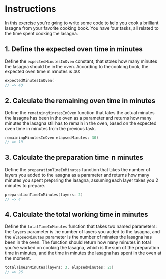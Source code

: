 # Instructions

In this exercise you're going to write some code to help you cook a brilliant lasagna from your favorite cooking book.
You have four tasks, all related to the time spent cooking the lasagna.

## 1. Define the expected oven time in minutes

Define the `expectedMinutesInOven` constant, that stores how many minutes the lasagna should be in the oven.
According to the cooking book, the expected oven time in minutes is 40:

```swift
expectedMinutesInOven()
// => 40
```

## 2. Calculate the remaining oven time in minutes

Define the `remainingMinutesInOven` function that takes the actual minutes the lasagna has been in the oven as a parameter and returns how many minutes the lasagna still has to remain in the oven, based on the expected oven time in minutes from the previous task.


```swift
remainingMinutesInOven(elapsedMinutes: 30)
// => 10
```

## 3. Calculate the preparation time in minutes

Define the `preparationTimeInMinutes` function that takes the number of layers you added to the lasagna as a parameter and returns how many minutes you spent preparing the lasagna, assuming each layer takes you 2 minutes to prepare.

```swift
preparationTimeInMinutes(layers: 2)
// => 4
```

## 4. Calculate the total working time in minutes

Define the `totalTimeInMinutes` function that takes two named parameters: the `layers` parameter is the number of layers you added to the lasagna, and the `elapsedMinutes` parameter is the number of minutes the lasagna has been in the oven. The function should return how many minutes in total you've worked on cooking the lasagna, which is the sum of the preparation time in minutes, and the time in minutes the lasagna has spent in the oven at the moment.

```swift
totalTimeInMinutes(layers: 3, elapsedMinutes: 20)
// => 26
```
